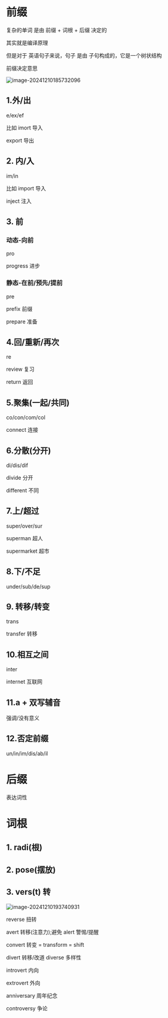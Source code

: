 # 前缀

复杂的单词 是由 前缀 + 词根 +  后缀 决定的

其实就是编译原理

但是对于 英语句子来说，句子 是由  子句构成的，它是一个树状结构



前缀决定意思 



![image-20241210185732096](C:/Users/%E9%B2%B8%E4%BA%91%E9%9B%BE%E8%B5%B7/Desktop/%E5%AD%A6%E4%B9%A0%E7%AC%94%E8%AE%B0/English/assets/image-20241210185732096.png)



## 1.外/出

e/ex/ef

比如 imort  导入

export 导出



## 2. 内/入

im/in

比如 import 导入

inject 注入 



## 3. 前



### 动态-向前

pro 

progress 进步



### 静态-在前/预先/提前

pre  

prefix 前缀

prepare 准备



## 4.回/重新/再次

re 

review 复习

return 返回



## 5.聚集(一起/共同)

co/con/com/col



connect 连接



## 6.分散(分开)

di/dis/dif



divide 分开

different 不同



## 7.上/超过 

super/over/sur



superman 超人

supermarket 超市



## 8.下/不足 

under/sub/de/sup



## 9. 转移/转变

trans



transfer 转移





## 10.相互之间

inter 

internet 互联网



## 11.a + 双写辅音

强调/没有意义



## 12.否定前缀

un/in/im/dis/ab/il





# 后缀



表达词性





# 词根



## 1. radi(根)



## 2. pose(摆放)



## 3. vers(t) 转

![image-20241210193740931](C:/Users/%E9%B2%B8%E4%BA%91%E9%9B%BE%E8%B5%B7/Desktop/%E5%AD%A6%E4%B9%A0%E7%AC%94%E8%AE%B0/English/assets/image-20241210193740931.png)



reverse 扭转

avert 转移(注意力);避免 alert 警惕/提醒

convert 转变 = transform = shift

divert 转移/改道  diverse 多样性

introvert 内向

extrovert 外向

anniversary 周年纪念

controversy 争论

